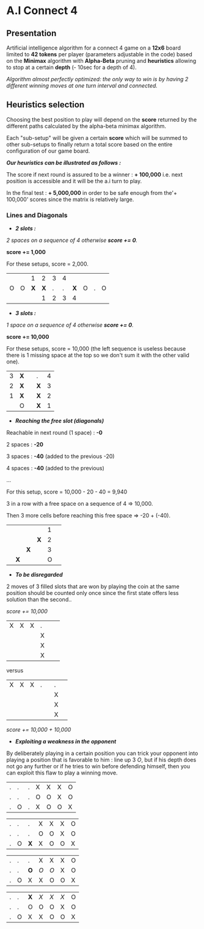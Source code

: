 # A.I Connect 4

## Presentation

Artificial intelligence algorithm for a connect 4 game on a **12x6** board limited to **42 tokens** per player (parameters adjustable in the code) based on the **Minimax** algorithm with **Alpha-Beta** pruning and **heuristics** allowing to stop at a certain **depth** (- 10sec for a depth of 4).

*Algorithm almost perfectly optimized: the only way to win is by having 2 different winning moves at one turn interval and connected.*

## Heuristics selection

Choosing the best position to play will depend on the **score** returned by the different paths calculated by the alpha-beta minimax algorithm.

Each "sub-setup" will be given a certain **score** which will be summed to other sub-setups to finally return a total score based on the entire configuration of our game board.

***Our heuristics can be illustrated as follows :***

The score if next round is assured to be a winner : **+ 100,000** i.e. next position is accessible and it will be the a.i turn to play.

In the final test : **+ 5,000,000** in order to be safe enough from the'+ 100,000' scores since the matrix is relatively large.

### Lines and Diagonals

* ***2 slots :***

*2 spaces on a sequence of 4 otherwise **score += 0**.*

**score += 1,000**

For these setups, score = 2,000.

|   |   |       |       |   |   |       |   |   |   |
|---|---|-------|-------|---|---|-------|---|---|---|
|   |   | 1     | 2     | 3 | 4 |       |   |   |   |
| O | O | **X** | **X** | . | . | **X** | O | . | O |
|   |   |       | 1     | 2 | 3 | 4     |   |   |   |


* ***3 slots :***

*1 space on a sequence of 4 otherwise **score += 0**.*

**score += 10,000**

For these setups, score = 10,000 (the left sequence is useless because there is 1 missing space at the top so we don't sum it with the other valid one).

|   |       |   |       |   |
|---|-------|---|-------|---|
| 3 | **X** |   | .     | 4 |
| 2 | **X** |   | **X** | 3 |
| 1 | **X** |   | **X** | 2 |
|   | O     |   | **X** | 1 |


* ***Reaching the free slot (diagonals)***

Reachable in next round (1 space) : **-0**

2 spaces : **-20**

3 spaces : **-40** (added to the previous -20)

4 spaces : **-40** (added to the previous)

...

For this setup, score = 10,000 - 20 - 40 = 9,940

3 in a row with a free space on a sequence of 4 => 10,000.

Then 3 more cells before reaching this free space => -20 + (-40). 

|   |       |       |       |   |   |
|---|-------|-------|-------|---|---|
|   |       |       |       | 1 |   |
|   |       |       | **X** | 2 |   |
|   |       | **X** |       | 3 |   |
|   | **X** |       |       | O |   |


* ***To be disregarded***

2 moves of 3 filled slots that are won by playing the coin at the same position should be counted only once since the first state offers less solution than the second..

*score += 10,000*

|   |   |   |   |   |   |
|---|---|---|---|---|---|
| X | X | X | . |   |   |
|   |   |   | X |   |   |
|   |   |   | X |   |   |
|   |   |   | X |   |   |

versus

|   |   |   |   |   |   |   |
|---|---|---|---|---|---|---|
| X | X | X | . |   | . |   |
|   |   |   |   |   | X |   |
|   |   |   |   |   | X |   |
|   |   |   |   |   | X |   |

*score += 10,000 + 10,000*

* ***Exploiting a weakness in the opponent***

By deliberately playing in a certain position you can trick your opponent into playing a position that is favorable to him : line up 3 *O*, but if his depth does not go any further or if he tries to win before defending himself, then you can exploit this flaw to play a winning move.

|   |   |   |   |   |   |   |
|---|---|---|---|---|---|---|
| . | . | . | X | X | X | O |
| . | . | . | O | O | X | O |
| . | O | . | X | O | O | X |

|   |   |       |   |   |   |   |
|---|---|-------|---|---|---|---|
| . | . |   .   | X | X | X | O |
| . | . |   .   | O | O | X | O |
| . | O | **X** | X | O | O | X |

|   |   |       |     |     |   |   |
|---|---|-------|-----|-----|---|---|
| . | . |   .   | X   | X   | X | O |
| . | . | **O** | *O* | *O* | X | O |
| . | O |   X   | X   | O   | O | X |

|   |   |       |     |     |     |   |
|---|---|-------|-----|-----|-----|---|
| . | . | **X** | *X* | *X* | *X* | O |
| . | . |   O   | O   | O   | X   | O |
| . | O |   X   | X   | O   | O   | X |
